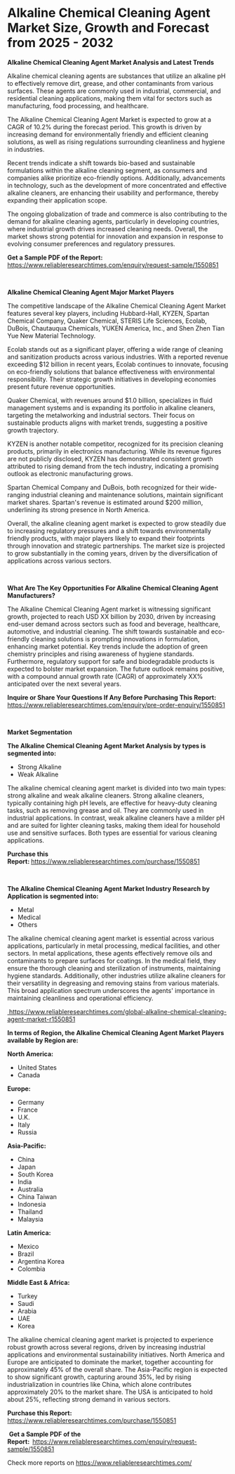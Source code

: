<p><h1>Alkaline Chemical Cleaning Agent Market Size, Growth and Forecast from 2025 - 2032</h1></p><p><strong>Alkaline Chemical Cleaning Agent Market Analysis and Latest Trends</strong></p>
<p><p>Alkaline chemical cleaning agents are substances that utilize an alkaline pH to effectively remove dirt, grease, and other contaminants from various surfaces. These agents are commonly used in industrial, commercial, and residential cleaning applications, making them vital for sectors such as manufacturing, food processing, and healthcare.</p><p>The Alkaline Chemical Cleaning Agent Market is expected to grow at a CAGR of 10.2% during the forecast period. This growth is driven by increasing demand for environmentally friendly and efficient cleaning solutions, as well as rising regulations surrounding cleanliness and hygiene in industries. </p><p>Recent trends indicate a shift towards bio-based and sustainable formulations within the alkaline cleaning segment, as consumers and companies alike prioritize eco-friendly options. Additionally, advancements in technology, such as the development of more concentrated and effective alkaline cleaners, are enhancing their usability and performance, thereby expanding their application scope. </p><p>The ongoing globalization of trade and commerce is also contributing to the demand for alkaline cleaning agents, particularly in developing countries, where industrial growth drives increased cleaning needs. Overall, the market shows strong potential for innovation and expansion in response to evolving consumer preferences and regulatory pressures.</p></p>
<p><strong>Get a Sample PDF of the Report:&nbsp;</strong> <a href="https://www.reliableresearchtimes.com/enquiry/request-sample/1550851?utm_campaign=3320&utm_medium=2&utm_source=Github&utm_content=ia&utm_term=02042025&utm_id=alkaline-chemical-cleaning-agent">https://www.reliableresearchtimes.com/enquiry/request-sample/1550851</a></p>
<p>&nbsp;</p>
<p><strong>Alkaline Chemical Cleaning Agent Major Market Players</strong></p>
<p><p>The competitive landscape of the Alkaline Chemical Cleaning Agent Market features several key players, including Hubbard-Hall, KYZEN, Spartan Chemical Company, Quaker Chemical, STERIS Life Sciences, Ecolab, DuBois, Chautauqua Chemicals, YUKEN America, Inc., and Shen Zhen Tian Yue New Material Technology. </p><p>Ecolab stands out as a significant player, offering a wide range of cleaning and sanitization products across various industries. With a reported revenue exceeding $12 billion in recent years, Ecolab continues to innovate, focusing on eco-friendly solutions that balance effectiveness with environmental responsibility. Their strategic growth initiatives in developing economies present future revenue opportunities.</p><p>Quaker Chemical, with revenues around $1.0 billion, specializes in fluid management systems and is expanding its portfolio in alkaline cleaners, targeting the metalworking and industrial sectors. Their focus on sustainable products aligns with market trends, suggesting a positive growth trajectory.</p><p>KYZEN is another notable competitor, recognized for its precision cleaning products, primarily in electronics manufacturing. While its revenue figures are not publicly disclosed, KYZEN has demonstrated consistent growth attributed to rising demand from the tech industry, indicating a promising outlook as electronic manufacturing grows.</p><p>Spartan Chemical Company and DuBois, both recognized for their wide-ranging industrial cleaning and maintenance solutions, maintain significant market shares. Spartan's revenue is estimated around $200 million, underlining its strong presence in North America. </p><p>Overall, the alkaline cleaning agent market is expected to grow steadily due to increasing regulatory pressures and a shift towards environmentally friendly products, with major players likely to expand their footprints through innovation and strategic partnerships. The market size is projected to grow substantially in the coming years, driven by the diversification of applications across various sectors.</p></p>
<p>&nbsp;</p>
<p><strong>What Are The Key Opportunities For Alkaline Chemical Cleaning Agent Manufacturers?</strong></p>
<p><p>The Alkaline Chemical Cleaning Agent market is witnessing significant growth, projected to reach USD XX billion by 2030, driven by increasing end-user demand across sectors such as food and beverage, healthcare, automotive, and industrial cleaning. The shift towards sustainable and eco-friendly cleaning solutions is prompting innovations in formulation, enhancing market potential. Key trends include the adoption of green chemistry principles and rising awareness of hygiene standards. Furthermore, regulatory support for safe and biodegradable products is expected to bolster market expansion. The future outlook remains positive, with a compound annual growth rate (CAGR) of approximately XX% anticipated over the next several years.</p></p>
<p><strong>Inquire or Share Your Questions If Any Before Purchasing This Report:</strong> <a href="https://www.reliableresearchtimes.com/enquiry/pre-order-enquiry/1550851?utm_campaign=3320&utm_medium=2&utm_source=Github&utm_content=ia&utm_term=02042025&utm_id=alkaline-chemical-cleaning-agent">https://www.reliableresearchtimes.com/enquiry/pre-order-enquiry/1550851</a></p>
<p>&nbsp;</p>
<p><strong>Market Segmentation</strong></p>
<p><strong>The Alkaline Chemical Cleaning Agent Market Analysis by types is segmented into:</strong></p>
<p><ul><li>Strong Alkaline</li><li>Weak Alkaline</li></ul></p>
<p><p>The alkaline chemical cleaning agent market is divided into two main types: strong alkaline and weak alkaline cleaners. Strong alkaline cleaners, typically containing high pH levels, are effective for heavy-duty cleaning tasks, such as removing grease and oil. They are commonly used in industrial applications. In contrast, weak alkaline cleaners have a milder pH and are suited for lighter cleaning tasks, making them ideal for household use and sensitive surfaces. Both types are essential for various cleaning applications.</p></p>
<p><strong>Purchase this Report:&nbsp;</strong><a href="https://www.reliableresearchtimes.com/purchase/1550851?utm_campaign=3320&utm_medium=2&utm_source=Github&utm_content=ia&utm_term=02042025&utm_id=alkaline-chemical-cleaning-agent">https://www.reliableresearchtimes.com/purchase/1550851</a></p>
<p>&nbsp;</p>
<p><strong>The Alkaline Chemical Cleaning Agent Market Industry Research by Application is segmented into:</strong></p>
<p><ul><li>Metal</li><li>Medical</li><li>Others</li></ul></p>
<p><p>The alkaline chemical cleaning agent market is essential across various applications, particularly in metal processing, medical facilities, and other sectors. In metal applications, these agents effectively remove oils and contaminants to prepare surfaces for coatings. In the medical field, they ensure the thorough cleaning and sterilization of instruments, maintaining hygiene standards. Additionally, other industries utilize alkaline cleaners for their versatility in degreasing and removing stains from various materials. This broad application spectrum underscores the agents' importance in maintaining cleanliness and operational efficiency.</p></p>
<p><a href="https://www.reliableresearchtimes.com/global-alkaline-chemical-cleaning-agent-market-r1550851?utm_campaign=3320&utm_medium=2&utm_source=Github&utm_content=ia&utm_term=02042025&utm_id=alkaline-chemical-cleaning-agent">&nbsp;https://www.reliableresearchtimes.com/global-alkaline-chemical-cleaning-agent-market-r1550851</a></p>
<p><strong>In terms of Region, the Alkaline Chemical Cleaning Agent Market Players available by Region are:</strong></p>
<p>
    <p> <strong> North America: </strong>
        <ul>
            <li>United States</li>
            <li>Canada</li>
        </ul>
        </p> 
    <p> <strong> Europe: </strong>
        <ul>
            <li>Germany</li>
            <li>France</li>
            <li>U.K.</li>
            <li>Italy</li>
            <li>Russia</li>
        </ul>
        </p> 
    <p> <strong> Asia-Pacific: </strong>
        <ul>
            <li>China</li>
            <li>Japan</li>
            <li>South Korea</li>
            <li>India</li>
            <li>Australia</li>
            <li>China Taiwan</li>
            <li>Indonesia</li>
            <li>Thailand</li>
            <li>Malaysia</li>
        </ul>
        </p> 
    <p> <strong> Latin America: </strong>
        <ul>
            <li>Mexico</li>
            <li>Brazil</li>
            <li>Argentina Korea</li>
            <li>Colombia</li>
        </ul>
        </p> 
    <p> <strong> Middle East & Africa: </strong>
        <ul>
            <li>Turkey</li>
            <li>Saudi</li>
            <li>Arabia</li>
            <li>UAE</li>
            <li>Korea</li>
        </ul>
    </p>
    </p>
<p><p>The alkaline chemical cleaning agent market is projected to experience robust growth across several regions, driven by increasing industrial applications and environmental sustainability initiatives. North America and Europe are anticipated to dominate the market, together accounting for approximately 45% of the overall share. The Asia-Pacific region is expected to show significant growth, capturing around 35%, led by rising industrialization in countries like China, which alone contributes approximately 20% to the market share. The USA is anticipated to hold about 25%, reflecting strong demand in various sectors.</p></p>
<p><strong>Purchase this Report: </strong><a href="https://www.reliableresearchtimes.com/purchase/1550851?utm_campaign=3320&utm_medium=2&utm_source=Github&utm_content=ia&utm_term=02042025&utm_id=alkaline-chemical-cleaning-agent">https://www.reliableresearchtimes.com/purchase/1550851</a></p>
<p>&nbsp;<strong>Get a Sample PDF of the Report:&nbsp;&nbsp;</strong><a href="https://www.reliableresearchtimes.com/enquiry/request-sample/1550851?utm_campaign=3320&utm_medium=2&utm_source=Github&utm_content=ia&utm_term=02042025&utm_id=alkaline-chemical-cleaning-agent">https://www.reliableresearchtimes.com/enquiry/request-sample/1550851</a></p>
<p><strong></strong></p>
<p>Check more reports on <a href="https://www.reliableresearchtimes.com/?utm_campaign=3320&utm_medium=2&utm_source=Github&utm_content=ia&utm_term=02042025&utm_id=alkaline-chemical-cleaning-agent">https://www.reliableresearchtimes.com/</a></p>